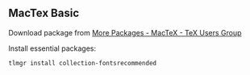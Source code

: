 ## MacTex Basic

Download package from [More Packages - MacTeX - TeX Users Group](http://www.tug.org/mactex/morepackages.html)

Install essential packages:

```
tlmgr install collection-fontsrecommended
```
